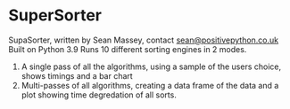 # SuperSorter
SupaSorter, written by Sean Massey, contact sean@positivepython.co.uk
Built on Python 3.9
Runs 10 different sorting engines in 2 modes.
1. A single pass of all the algorithms, using a sample of the users choice, shows timings and a bar chart
2. Multi-passes of all algorithms, creating a data frame of the data and a plot showing time degredation of all sorts.
